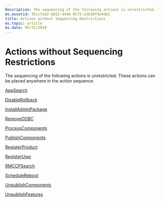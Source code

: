 ```yaml
---
Description: The sequencing of the following actions is unrestricted. These actions can be placed anywhere in the action sequence.
ms.assetid: 35ccfad2-b022-4446-8275-a3b26f4e4db2
title: Actions without Sequencing Restrictions
ms.topic: article
ms.date: 05/31/2018
---
```


# Actions without Sequencing Restrictions

The sequencing of the following actions is unrestricted. These actions can be placed anywhere in the action sequence.

[AppSearch](appsearch-action.md)

[DisableRollback](disablerollback-action.md)

[InstallAdminPackage](installadminpackage-action.md)

[RemoveODBC](removeodbc-action.md)

[ProcessComponents](processcomponents-action.md)

[PublishComponents](publishcomponents-action.md)

[RegisterProduct](registerproduct-action.md)

[RegisterUser](registeruser-action.md)

[RMCCPSearch](rmccpsearch-action.md)

[ScheduleReboot](schedulereboot-action.md)

[UnpublishComponents](unpublishcomponents-action.md)

[UnpublishFeatures](unpublishfeatures-action.md)

 

 



